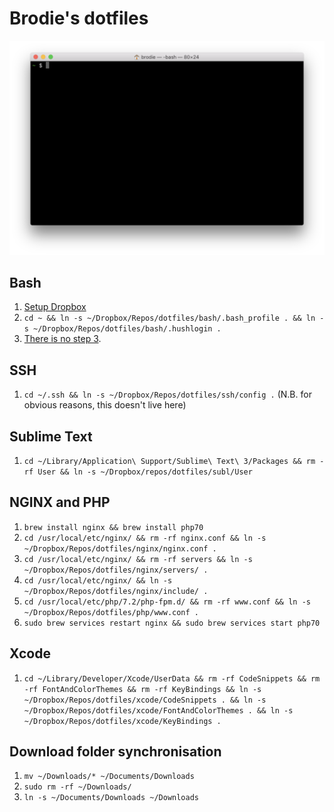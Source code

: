 # Brodie's dotfiles

![Screenshot.png](Screenshot.png)

## Bash

1. [Setup Dropbox](https://www.dropbox.com/help/desktop-web/download-dropbox)
2. `cd ~ && ln -s ~/Dropbox/Repos/dotfiles/bash/.bash_profile . && ln -s ~/Dropbox/Repos/dotfiles/bash/.hushlogin .`
3. [There is no step 3](https://www.youtube.com/watch?v=6uXJlX50Lj8).

## SSH

1. `cd ~/.ssh && ln -s ~/Dropbox/Repos/dotfiles/ssh/config .` (N.B. for obvious reasons, this doesn't live here)

## Sublime Text

1. `cd ~/Library/Application\ Support/Sublime\ Text\ 3/Packages && rm -rf User && ln -s ~/Dropbox/repos/dotfiles/subl/User`

## NGINX and PHP

1. `brew install nginx && brew install php70`
1. `cd /usr/local/etc/nginx/ && rm -rf nginx.conf && ln -s ~/Dropbox/Repos/dotfiles/nginx/nginx.conf .`
1. `cd /usr/local/etc/nginx/ && rm -rf servers && ln -s ~/Dropbox/Repos/dotfiles/nginx/servers/ .`
1. `cd /usr/local/etc/nginx/ && ln -s ~/Dropbox/Repos/dotfiles/nginx/include/ .`
1. `cd /usr/local/etc/php/7.2/php-fpm.d/ && rm -rf www.conf && ln -s ~/Dropbox/Repos/dotfiles/php/www.conf .`
1. `sudo brew services restart nginx && sudo brew services start php70`

## Xcode

1. `cd ~/Library/Developer/Xcode/UserData && rm -rf CodeSnippets && rm -rf FontAndColorThemes && rm -rf KeyBindings && ln -s ~/Dropbox/Repos/dotfiles/xcode/CodeSnippets . && ln -s ~/Dropbox/Repos/dotfiles/xcode/FontAndColorThemes . && ln -s ~/Dropbox/Repos/dotfiles/xcode/KeyBindings .`

## Download folder synchronisation

1. `mv ~/Downloads/* ~/Documents/Downloads`
1. `sudo rm -rf ~/Downloads/`
1. `ln -s ~/Documents/Downloads ~/Downloads`
